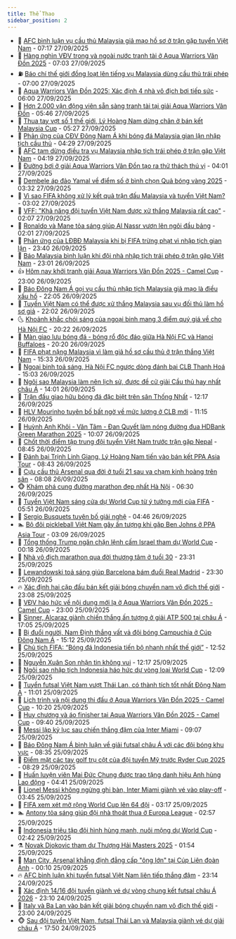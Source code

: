 ```yaml
---
title: Thể Thao
sidebar_position: 2
---
```


<!-- dantri-the-thao:START -->
- 🎡 [AFC bình luận vụ cầu thủ Malaysia giả mạo hồ sơ ở trận gặp tuyển Việt Nam](https://dantri.com.vn/the-thao/afc-binh-luan-vu-cau-thu-malaysia-gia-mao-ho-so-o-tran-gap-tuyen-viet-nam-20250927113134501.htm) - 07:17 27/09/2025
- 💯 [Hàng nghìn VĐV trong và ngoài nước tranh tài ở Aqua Warriors Vân Đồn 2025](https://dantri.com.vn/the-thao/hang-nghin-vdv-trong-va-ngoai-nuoc-tranh-tai-o-aqua-warriors-van-don-2025-20250927140301783.htm) - 07:03 27/09/2025
- ⛽️ [Báo chí thế giới đồng loạt lên tiếng vụ Malaysia dùng cầu thủ trái phép](https://dantri.com.vn/the-thao/bao-chi-the-gioi-dong-loat-len-tieng-vu-malaysia-dung-cau-thu-trai-phep-20250927112318956.htm) - 07:00 27/09/2025
- 💃 [Aqua Warriors Vân Đồn 2025: Xác định 4 nhà vô địch bơi tiếp sức](https://dantri.com.vn/the-thao/aqua-warriors-van-don-2025-xac-dinh-4-nha-vo-dich-boi-tiep-suc-20250927114145654.htm) - 06:00 27/09/2025
- 🌈 [Hơn 2.000 vận động viên sẵn sàng tranh tài tại giải Aqua Warriors Vân Đồn](https://dantri.com.vn/the-thao/hon-2000-van-dong-vien-san-sang-tranh-tai-tai-giai-aqua-warriors-van-don-20250927122756229.htm) - 05:46 27/09/2025
- 🦅 [Thua tay vợt số 1 thế giới, Lý Hoàng Nam dừng chân ở bán kết Malaysia Cup](https://dantri.com.vn/the-thao/thua-tay-vot-so-1-the-gioi-ly-hoang-nam-dung-chan-o-ban-ket-malaysia-cup-20250927122130695.htm) - 05:27 27/09/2025
- 🌝 [Phản ứng của CĐV Đông Nam Á khi bóng đá Malaysia gian lận nhập tịch cầu thủ](https://dantri.com.vn/the-thao/phan-ung-cua-cdv-dong-nam-a-khi-bong-da-malaysia-gian-lan-nhap-tich-cau-thu-20250927112322438.htm) - 04:29 27/09/2025
- 🚀 [AFC tạm dừng điều tra vụ Malaysia nhập tịch trái phép ở trận gặp Việt Nam](https://dantri.com.vn/the-thao/afc-tam-dung-dieu-tra-vu-malaysia-nhap-tich-trai-phep-o-tran-gap-viet-nam-20250927111933163.htm) - 04:19 27/09/2025
- 🎉 [Đường bơi ở giải Aqua Warriors Vân Đồn tạo ra thử thách thú vị](https://dantri.com.vn/the-thao/duong-boi-o-giai-aqua-warriors-van-don-tao-ra-thu-thach-thu-vi-20250927110041724.htm) - 04:01 27/09/2025
- 📝 [Dembele áp đảo Yamal về điểm số ở bình chọn Quả bóng vàng 2025](https://dantri.com.vn/the-thao/dembele-ap-dao-yamal-ve-diem-so-o-binh-chon-qua-bong-vang-2025-20250927103131255.htm) - 03:32 27/09/2025
- 🦄 [Vì sao FIFA không xử lý kết quả trận đấu Malaysia và tuyển Việt Nam?](https://dantri.com.vn/the-thao/vi-sao-fifa-khong-xu-ly-ket-qua-tran-dau-malaysia-va-tuyen-viet-nam-20250927100214178.htm) - 03:02 27/09/2025
- 🎉 [VFF: &quot;Khả năng đội tuyển Việt Nam được xử thắng Malaysia rất cao&quot;](https://dantri.com.vn/the-thao/vff-kha-nang-doi-tuyen-viet-nam-duoc-xu-thang-malaysia-rat-cao-20250927090158532.htm) - 02:07 27/09/2025
- 💼 [Ronaldo và Mane tỏa sáng giúp Al Nassr vươn lên ngôi đầu bảng](https://dantri.com.vn/the-thao/ronaldo-va-mane-toa-sang-giup-al-nassr-vuon-len-ngoi-dau-bang-20250927092935034.htm) - 02:01 27/09/2025
- 🤡 [Phản ứng của LĐBĐ Malaysia khi bị FIFA trừng phạt vì nhập tịch gian lận](https://dantri.com.vn/the-thao/phan-ung-cua-ldbd-malaysia-khi-bi-fifa-trung-phat-vi-nhap-tich-gian-lan-20250927002601182.htm) - 23:40 26/09/2025
- 🦆 [Báo Malaysia bình luận khi đội nhà nhập tịch trái phép ở trận gặp Việt Nam](https://dantri.com.vn/the-thao/bao-malaysia-binh-luan-khi-doi-nha-nhap-tich-trai-phep-o-tran-gap-viet-nam-20250927000906306.htm) - 23:01 26/09/2025
- 👍 [Hôm nay khởi tranh giải Aqua Warriors Vân Đồn 2025 - Camel Cup](https://dantri.com.vn/the-thao/hom-nay-khoi-tranh-giai-aqua-warriors-van-don-2025-camel-cup-20250926170611303.htm) - 23:00 26/09/2025
- 💼 [Báo Đông Nam Á gọi vụ cầu thủ nhập tịch Malaysia giả mạo là điều xấu hổ](https://dantri.com.vn/the-thao/bao-dong-nam-a-goi-vu-cau-thu-nhap-tich-malaysia-gia-mao-la-dieu-xau-ho-20250927014930131.htm) - 22:05 26/09/2025
- 🦒 [Tuyển Việt Nam có thể được xử thắng Malaysia sau vụ đối thủ làm hồ sơ giả](https://dantri.com.vn/the-thao/tuyen-viet-nam-co-the-duoc-xu-thang-malaysia-sau-vu-doi-thu-lam-ho-so-gia-20250927023606890.htm) - 22:02 26/09/2025
- 🌜 [Khoảnh khắc chói sáng của ngoại binh mang 3 điểm quý giá về cho Hà Nội FC](https://dantri.com.vn/the-thao/khoanh-khac-choi-sang-cua-ngoai-binh-mang-3-diem-quy-gia-ve-cho-ha-noi-fc-20250926230253879.htm) - 20:22 26/09/2025
- 🦆 [Màn giao lưu bóng đá - bóng rổ độc đáo giữa Hà Nội FC và Hanoi Buffaloes](https://dantri.com.vn/the-thao/man-giao-luu-bong-da-bong-ro-doc-dao-giua-ha-noi-fc-va-hanoi-buffaloes-20250927000405055.htm) - 20:20 26/09/2025
- 💪 [FIFA phạt nặng Malaysia vì làm giả hồ sơ cầu thủ ở trận thắng Việt Nam](https://dantri.com.vn/the-thao/fifa-phat-nang-malaysia-vi-lam-gia-ho-so-cau-thu-o-tran-thang-viet-nam-20250926225128327.htm) - 15:33 26/09/2025
- 🧠 [Ngoại binh toả sáng, Hà Nội FC ngược dòng đánh bại CLB Thanh Hoá](https://dantri.com.vn/the-thao/ngoai-binh-toa-sang-ha-noi-fc-nguoc-dong-danh-bai-clb-thanh-hoa-20250926215631339.htm) - 15:03 26/09/2025
- 🦄 [Ngôi sao Malaysia làm nên lịch sử, được đề cử giải Cầu thủ hay nhất châu Á](https://dantri.com.vn/the-thao/ngoi-sao-malaysia-lam-nen-lich-su-duoc-de-cu-giai-cau-thu-hay-nhat-chau-a-20250926204436112.htm) - 14:01 26/09/2025
- 🥸 [Trận đấu giao hữu bóng đá đặc biệt trên sân Thống Nhất](https://dantri.com.vn/the-thao/tran-dau-giao-huu-bong-da-dac-biet-tren-san-thong-nhat-20250926232544122.htm) - 12:17 26/09/2025
- 🤠 [HLV Mourinho tuyên bố bất ngờ về mức lương ở CLB mới](https://dantri.com.vn/the-thao/hlv-mourinho-tuyen-bo-bat-ngo-ve-muc-luong-o-clb-moi-20250926181529217.htm) - 11:15 26/09/2025
- 👺 [Huỳnh Anh Khôi - Văn Tâm - Đan Quyết làm nóng đường đua HDBank Green Marathon 2025](https://dantri.com.vn/the-thao/huynh-anh-khoi-van-tam-dan-quyet-lam-nong-duong-dua-hdbank-green-marathon-2025-20250926165931542.htm) - 10:07 26/09/2025
- 📝 [Chốt thời điểm tập trung đội tuyển Việt Nam trước trận gặp Nepal](https://dantri.com.vn/the-thao/chot-thoi-diem-tap-trung-doi-tuyen-viet-nam-truoc-tran-gap-nepal-20250926152856678.htm) - 08:45 26/09/2025
- 🦆 [Đánh bại Trịnh Linh Giang, Lý Hoàng Nam tiến vào bán kết PPA Asia Tour](https://dantri.com.vn/the-thao/danh-bai-trinh-linh-giang-ly-hoang-nam-tien-vao-ban-ket-ppa-asia-tour-20250926153906913.htm) - 08:43 26/09/2025
- 🥳 [Cựu cầu thủ Arsenal qua đời ở tuổi 21 sau va chạm kinh hoàng trên sân](https://dantri.com.vn/the-thao/cuu-cau-thu-arsenal-qua-doi-o-tuoi-21-sau-va-cham-kinh-hoang-tren-san-20250926150815608.htm) - 08:08 26/09/2025
- 🐵 [Khám phá cung đường marathon đẹp nhất Hà Nội](https://dantri.com.vn/the-thao/kham-pha-cung-duong-marathon-dep-nhat-ha-noi-20250926131755952.htm) - 06:30 26/09/2025
- 🤩 [Tuyển Việt Nam sáng cửa dự World Cup từ ý tưởng mới của FIFA](https://dantri.com.vn/the-thao/tuyen-viet-nam-sang-cua-du-world-cup-tu-y-tuong-moi-cua-fifa-20250926115118429.htm) - 05:51 26/09/2025
- 🤠 [Sergio Busquets tuyên bố giải nghệ](https://dantri.com.vn/the-thao/sergio-busquets-tuyen-bo-giai-nghe-20250926113100832.htm) - 04:46 26/09/2025
- 🏊 [Bộ đôi pickleball Việt Nam gây ấn tượng khi gặp Ben Johns ở PPA Asia Tour](https://dantri.com.vn/the-thao/bo-doi-pickleball-viet-nam-gay-an-tuong-khi-gap-ben-johns-o-ppa-asia-tour-20250926094826213.htm) - 03:09 26/09/2025
- 🗽 [Tổng thống Trump ngăn chặn lệnh cấm Israel tham dự World Cup](https://dantri.com.vn/the-thao/tong-thong-trump-ngan-chan-lenh-cam-israel-tham-du-world-cup-20250926101755114.htm) - 00:18 26/09/2025
- 🚀 [Nhà vô địch marathon qua đời thương tâm ở tuổi 30](https://dantri.com.vn/the-thao/nha-vo-dich-marathon-qua-doi-thuong-tam-o-tuoi-30-20250925235821434.htm) - 23:31 25/09/2025
- 🎉 [Lewandowski toả sáng giúp Barcelona bám đuổi Real Madrid](https://dantri.com.vn/the-thao/lewandowski-toa-sang-giup-barcelona-bam-duoi-real-madrid-20250926062834841.htm) - 23:30 25/09/2025
- 🔥 [Xác định hai cặp đấu bán kết giải bóng chuyền nam vô địch thế giới](https://dantri.com.vn/the-thao/xac-dinh-hai-cap-dau-ban-ket-giai-bong-chuyen-nam-vo-dich-the-gioi-20250925230408783.htm) - 23:08 25/09/2025
- 🎉 [VĐV háo hức về nội dung mới lạ ở Aqua Warriors Vân Đồn 2025 - Camel Cup](https://dantri.com.vn/the-thao/vdv-hao-huc-ve-noi-dung-moi-la-o-aqua-warriors-van-don-2025-camel-cup-20250925141132661.htm) - 23:00 25/09/2025
- 🎡 [Sinner, Alcaraz giành chiến thắng ấn tượng ở giải ATP 500 tại châu Á](https://dantri.com.vn/the-thao/sinner-alcaraz-gianh-chien-thang-an-tuong-o-giai-atp-500-tai-chau-a-20250925220343663.htm) - 17:05 25/09/2025
- 🐻 [Bị đuổi người, Nam Định thắng vất vả đội bóng Campuchia ở Cúp Đông Nam Á](https://dantri.com.vn/the-thao/bi-duoi-nguoi-nam-dinh-thang-vat-va-doi-bong-campuchia-o-cup-dong-nam-a-20250925220802408.htm) - 15:12 25/09/2025
- 🌊 [Chủ tịch FIFA: “Bóng đá Indonesia tiến bộ nhanh nhất thế giới”](https://dantri.com.vn/the-thao/chu-tich-fifa-bong-da-indonesia-tien-bo-nhanh-nhat-the-gioi-20250925195148453.htm) - 12:52 25/09/2025
- 💃 [Nguyễn Xuân Son nhận tin không vui](https://dantri.com.vn/the-thao/nguyen-xuan-son-nhan-tin-khong-vui-20250925191714972.htm) - 12:17 25/09/2025
- 🤔 [Ngôi sao nhập tịch Indonesia háo hức dự vòng loại World Cup](https://dantri.com.vn/the-thao/ngoi-sao-nhap-tich-indonesia-hao-huc-du-vong-loai-world-cup-20250925091804592.htm) - 12:09 25/09/2025
- 🤭 [Tuyển futsal Việt Nam vượt Thái Lan, có thành tích tốt nhất Đông Nam Á](https://dantri.com.vn/the-thao/tuyen-futsal-viet-nam-vuot-thai-lan-co-thanh-tich-tot-nhat-dong-nam-a-20250925155823413.htm) - 11:01 25/09/2025
- 👹 [Lịch trình và nội dung thi đấu ở Aqua Warriors Vân Đồn 2025 - Camel Cup](https://dantri.com.vn/the-thao/lich-trinh-va-noi-dung-thi-dau-o-aqua-warriors-van-don-2025-camel-cup-20250925160458236.htm) - 10:20 25/09/2025
- 🗽 [Huy chương và áo finisher tại Aqua Warriors Vân Đồn 2025 - Camel Cup](https://dantri.com.vn/the-thao/huy-chuong-va-ao-finisher-tai-aqua-warriors-van-don-2025-camel-cup-20250925154501945.htm) - 09:40 25/09/2025
- 🥳 [Messi lập kỷ lục sau chiến thắng đậm của Inter Miami](https://dantri.com.vn/the-thao/messi-lap-ky-luc-sau-chien-thang-dam-cua-inter-miami-20250925155753692.htm) - 09:07 25/09/2025
- 💃 [Báo Đông Nam Á bình luận về giải futsal châu Á với các đội bóng khu vực](https://dantri.com.vn/the-thao/bao-dong-nam-a-binh-luan-ve-giai-futsal-chau-a-voi-cac-doi-bong-khu-vuc-20250925133418243.htm) - 08:35 25/09/2025
- 🧰 [Điểm mặt các tay golf trụ cột của đội tuyển Mỹ trước Ryder Cup 2025](https://dantri.com.vn/the-thao/diem-mat-cac-tay-golf-tru-cot-cua-doi-tuyen-my-truoc-ryder-cup-2025-20250925141918305.htm) - 08:29 25/09/2025
- 💪 [Huấn luyện viên Mai Đức Chung được trao tặng danh hiệu Anh hùng Lao động](https://dantri.com.vn/the-thao/huan-luyen-vien-mai-duc-chung-duoc-trao-tang-danh-hieu-anh-hung-lao-dong-20250925112916184.htm) - 04:41 25/09/2025
- 🚀 [Lionel Messi không ngừng ghi bàn, Inter Miami giành vé vào play-off](https://dantri.com.vn/the-thao/lionel-messi-khong-ngung-ghi-ban-inter-miami-gianh-ve-vao-play-off-20250925102650196.htm) - 03:45 25/09/2025
- 🤠 [FIFA xem xét mở rộng World Cup lên 64 đội](https://dantri.com.vn/the-thao/fifa-xem-xet-mo-rong-world-cup-len-64-doi-20250925101726102.htm) - 03:17 25/09/2025
- 🏊 [Antony tỏa sáng giúp đội nhà thoát thua ở Europa League](https://dantri.com.vn/the-thao/antony-toa-sang-giup-doi-nha-thoat-thua-o-europa-league-20250925092943938.htm) - 02:57 25/09/2025
- 🦄 [Indonesia triệu tập đội hình hùng mạnh, nuôi mộng dự World Cup](https://dantri.com.vn/the-thao/indonesia-trieu-tap-doi-hinh-hung-manh-nuoi-mong-du-world-cup-20250925094048490.htm) - 02:42 25/09/2025
- ⚗️ [Novak Djokovic tham dự Thượng Hải Masters 2025](https://dantri.com.vn/the-thao/novak-djokovic-tham-du-thuong-hai-masters-2025-20250925084615275.htm) - 01:54 25/09/2025
- 🥷 [Man City, Arsenal khẳng định đẳng cấp &quot;ông lớn&quot; tại Cúp Liên đoàn Anh](https://dantri.com.vn/the-thao/man-city-arsenal-khang-dinh-dang-cap-ong-lon-tai-cup-lien-doan-anh-20250925071021415.htm) - 00:10 25/09/2025
- 🔥 [AFC bình luận khi tuyển futsal Việt Nam liên tiếp thắng đậm](https://dantri.com.vn/the-thao/afc-binh-luan-khi-tuyen-futsal-viet-nam-lien-tiep-thang-dam-20250924230838872.htm) - 23:14 24/09/2025
- 🦅 [Xác định 14/16 đội tuyển giành vé dự vòng chung kết futsal châu Á 2026](https://dantri.com.vn/the-thao/xac-dinh-1416-doi-tuyen-gianh-ve-du-vong-chung-ket-futsal-chau-a-2026-20250925025415082.htm) - 23:10 24/09/2025
- 🌝 [Italy và Ba Lan vào bán kết giải bóng chuyền nam vô địch thế giới](https://dantri.com.vn/the-thao/italy-va-ba-lan-vao-ban-ket-giai-bong-chuyen-nam-vo-dich-the-gioi-20250924232733671.htm) - 23:00 24/09/2025
- 🐵 [Sau đội tuyển Việt Nam, futsal Thái Lan và Malaysia giành vé dự giải châu Á](https://dantri.com.vn/the-thao/sau-doi-tuyen-viet-nam-futsal-thai-lan-va-malaysia-gianh-ve-du-giai-chau-a-20250924214356134.htm) - 17:50 24/09/2025<!-- dantri-the-thao:END -->
